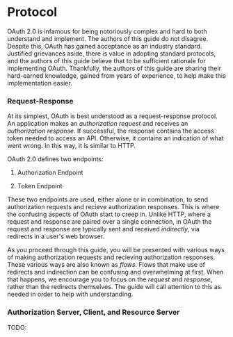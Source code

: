 # Protocol

OAuth 2.0 is infamous for being notoriously complex and hard to both understand
and implement.  The authors of this guide do not disagree.  Despite this, OAuth
has gained acceptance as an industry standard.  Justified grievances aside,
there is value in adopting standard protocols, and the authors of this guide
believe that to be sufficient rationale for implementing OAuth.  Thankfully,
the authors of this guide are sharing their hard-earned knowledge, gained from
years of experience, to help make this implementation easier.

### Request-Response

At its simplest, OAuth is best understood as a request-response protocol.  An
application makes an _authorization request_ and receives an _authorization
response_.  If successful, the response contains the access token needed to
access an API.  Otherwise, it contains an indication of what went wrong.  In
this way, it is similar to HTTP.

OAuth 2.0 defines two endpoints:

  1. Authorization Endpoint
  
  2. Token Endpoint

These two endpoints are used, either alone or in combination, to send
authorization requests and recieve authorization responses.  This is where the
confusing aspects of OAuth start to creep in.  Unlike HTTP, where a request and
response are paired over a single connection, in OAuth the request and response
are typically sent and received _indirectly_, via redirects in a user's web
browser.

As you proceed through this guide, you will be presented with various ways of
making authorization requests and recieving authorization responses.  These
various ways are also known as _flows_.  Flows that make use of redirects and
indirection can be confusing and overwhelming at first.  When that happens, we
encourage you to focus on the _request_ and _response_, rather than the
redirects themselves.  The guide will call attention to this as needed in order
to help with understanding.

### Authorization Server, Client, and Resource Server

TODO:
